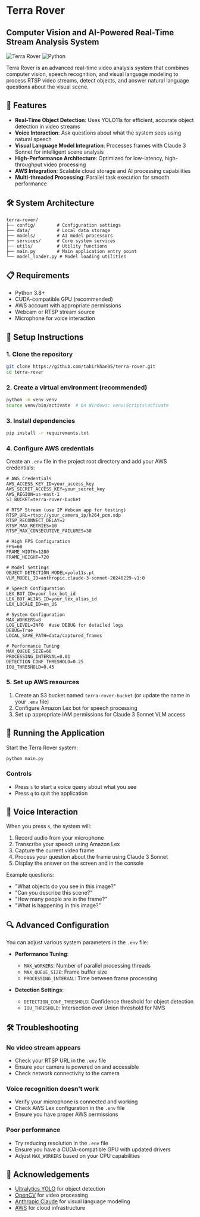 # Terra Rover

## Computer Vision and AI-Powered Real-Time Stream Analysis System

![Terra Rover](https://img.shields.io/badge/Terra%20Rover-v1.0-blue)
![Python](https://img.shields.io/badge/Python-3.8%2B-brightgreen)

Terra Rover is an advanced real-time video analysis system that combines computer vision, speech recognition, and visual language modeling to process RTSP video streams, detect objects, and answer natural language questions about the visual scene.

## 🌟 Features

- **Real-Time Object Detection**: Uses YOLO11s for efficient, accurate object detection in video streams
- **Voice Interaction**: Ask questions about what the system sees using natural speech
- **Visual Language Model Integration**: Processes frames with Claude 3 Sonnet for intelligent scene analysis
- **High-Performance Architecture**: Optimized for low-latency, high-throughput video processing
- **AWS Integration**: Scalable cloud storage and AI processing capabilities
- **Multi-threaded Processing**: Parallel task execution for smooth performance

## 🛠️ System Architecture

```
terra-rover/
├── config/        # Configuration settings
├── data/          # Local data storage
├── models/        # AI model processors
├── services/      # Core system services
├── utils/         # Utility functions
├── main.py        # Main application entry point
└── model_loader.py # Model loading utilities
```

## 📋 Requirements

- Python 3.8+
- CUDA-compatible GPU (recommended)
- AWS account with appropriate permissions
- Webcam or RTSP stream source
- Microphone for voice interaction

## 🔧 Setup Instructions

### 1. Clone the repository

```bash
git clone https://github.com/tahirkhan05/terra-rover.git
cd terra-rover
```

### 2. Create a virtual environment (recommended)

```bash
python -m venv venv
source venv/bin/activate  # On Windows: venv\Scripts\activate
```

### 3. Install dependencies

```bash
pip install -r requirements.txt
```

### 4. Configure AWS credentials

Create an `.env` file in the project root directory and add your AWS credentials:

```
# AWS Credentials
AWS_ACCESS_KEY_ID=your_access_key
AWS_SECRET_ACCESS_KEY=your_secret_key
AWS_REGION=us-east-1
S3_BUCKET=terra-rover-bucket 

# RTSP Stream (use IP Webcam app for testing)
RTSP_URL=rtsp://your_camera_ip/h264_pcm.sdp
RTSP_RECONNECT_DELAY=2
RTSP_MAX_RETRIES=10
RTSP_MAX_CONSECUTIVE_FAILURES=30

# High FPS Configuration
FPS=60
FRAME_WIDTH=1280
FRAME_HEIGHT=720

# Model Settings
OBJECT_DETECTION_MODEL=yolo11s.pt
VLM_MODEL_ID=anthropic.claude-3-sonnet-20240229-v1:0

# Speech Configuration
LEX_BOT_ID=your_lex_bot_id
LEX_BOT_ALIAS_ID=your_lex_alias_id
LEX_LOCALE_ID=en_US

# System Configuration
MAX_WORKERS=8
LOG_LEVEL=INFO  #use DEBUG for detailed logs
DEBUG=True
LOCAL_SAVE_PATH=data/captured_frames

# Performance Tuning
MAX_QUEUE_SIZE=60
PROCESSING_INTERVAL=0.01
DETECTION_CONF_THRESHOLD=0.25
IOU_THRESHOLD=0.45
```

### 5. Set up AWS resources

1. Create an S3 bucket named `terra-rover-bucket` (or update the name in your `.env` file)
2. Configure Amazon Lex bot for speech processing
3. Set up appropriate IAM permissions for Claude 3 Sonnet VLM access

## 🚀 Running the Application

Start the Terra Rover system:

```bash
python main.py
```

### Controls

- Press `s` to start a voice query about what you see
- Press `q` to quit the application

## 💬 Voice Interaction

When you press `s`, the system will:

1. Record audio from your microphone
2. Transcribe your speech using Amazon Lex
3. Capture the current video frame
4. Process your question about the frame using Claude 3 Sonnet
5. Display the answer on the screen and in the console

Example questions:
- "What objects do you see in this image?"
- "Can you describe this scene?"
- "How many people are in the frame?"
- "What is happening in this image?"

## 🔍 Advanced Configuration

You can adjust various system parameters in the `.env` file:

- **Performance Tuning**:
  - `MAX_WORKERS`: Number of parallel processing threads
  - `MAX_QUEUE_SIZE`: Frame buffer size
  - `PROCESSING_INTERVAL`: Time between frame processing

- **Detection Settings**:
  - `DETECTION_CONF_THRESHOLD`: Confidence threshold for object detection
  - `IOU_THRESHOLD`: Intersection over Union threshold for NMS

## 🛠️ Troubleshooting

### No video stream appears
- Check your RTSP URL in the `.env` file
- Ensure your camera is powered on and accessible
- Check network connectivity to the camera

### Voice recognition doesn't work
- Verify your microphone is connected and working
- Check AWS Lex configuration in the `.env` file
- Ensure you have proper AWS permissions

### Poor performance
- Try reducing resolution in the `.env` file
- Ensure you have a CUDA-compatible GPU with updated drivers
- Adjust `MAX_WORKERS` based on your CPU capabilities

## 🙏 Acknowledgements

- [Ultralytics YOLO](https://github.com/ultralytics/ultralytics) for object detection
- [OpenCV](https://opencv.org/) for video processing
- [Anthropic Claude](https://www.anthropic.com/) for visual language modeling
- [AWS](https://aws.amazon.com/) for cloud infrastructure
